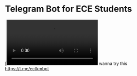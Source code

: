# Telegram Bot for ECE Students
[![Watch the video](https://user-images.githubusercontent.com/62179996/103174297-ecc3bb00-4886-11eb-81e0-79094c5fb231.MOV)
wanna try this https://t.me/ectkmbot
